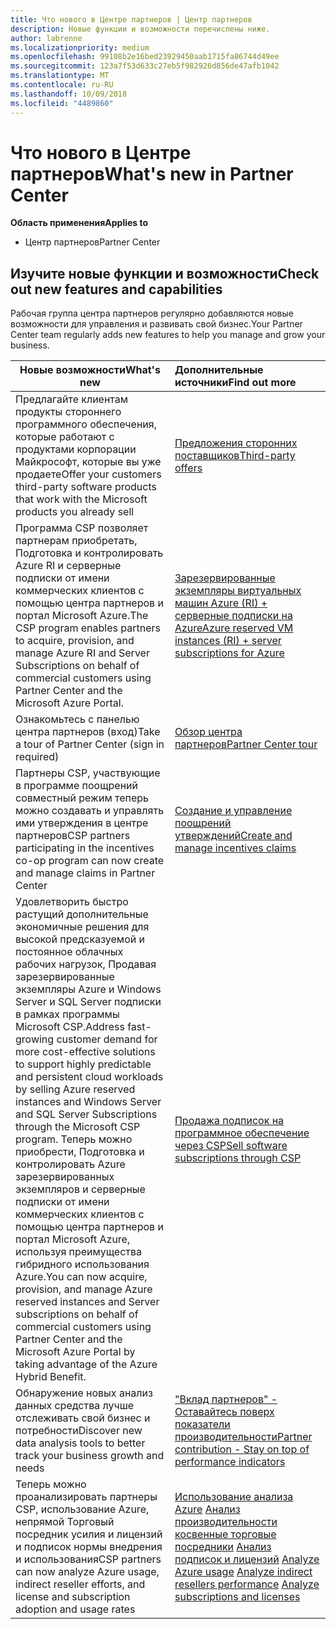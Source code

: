 ```yaml
---
title: Что нового в Центре партнеров | Центр партнеров
description: Новые функции и возможности перечислены ниже.
author: labrenne
ms.localizationpriority: medium
ms.openlocfilehash: 99108b2e16bed23929450aab1715fa86744d49ee
ms.sourcegitcommit: 123a7f53d633c27eb5f982926d856de47afb1042
ms.translationtype: MT
ms.contentlocale: ru-RU
ms.lasthandoff: 10/09/2018
ms.locfileid: "4489860"
---
```

# <a name="whats-new-in-partner-center"></a><span data-ttu-id="a6697-103">Что нового в Центре партнеров</span><span class="sxs-lookup"><span data-stu-id="a6697-103">What's new in Partner Center</span></span>

**<span data-ttu-id="a6697-104">Область применения</span><span class="sxs-lookup"><span data-stu-id="a6697-104">Applies to</span></span>**

-  <span data-ttu-id="a6697-105">Центр партнеров</span><span class="sxs-lookup"><span data-stu-id="a6697-105">Partner Center</span></span>

## <a name="check-out-new-features-and-capabilities"></a><span data-ttu-id="a6697-106">Изучите новые функции и возможности</span><span class="sxs-lookup"><span data-stu-id="a6697-106">Check out new features and capabilities</span></span> 

<span data-ttu-id="a6697-107">Рабочая группа центра партнеров регулярно добавляются новые возможности для управления и развивать свой бизнес.</span><span class="sxs-lookup"><span data-stu-id="a6697-107">Your Partner Center team regularly adds new features to help you manage and grow your business.</span></span>


|**<span data-ttu-id="a6697-108">Новые возможности</span><span class="sxs-lookup"><span data-stu-id="a6697-108">What's new</span></span>**   |**<span data-ttu-id="a6697-109">Дополнительные источники</span><span class="sxs-lookup"><span data-stu-id="a6697-109">Find out more</span></span>**   |
|----------------------|:-----------------|
|<span data-ttu-id="a6697-110">Предлагайте клиентам продукты стороннего программного обеспечения, которые работают с продуктами корпорации Майкрософт, которые вы уже продаете</span><span class="sxs-lookup"><span data-stu-id="a6697-110">Offer your customers third-party software products that work with the Microsoft products you already sell</span></span>   | [<span data-ttu-id="a6697-111">Предложения сторонних поставщиков</span><span class="sxs-lookup"><span data-stu-id="a6697-111">Third-party offers</span></span>](third-party-offers.md)|
|<span data-ttu-id="a6697-112">Программа CSP позволяет партнерам приобретать, Подготовка и контролировать Azure RI и серверные подписки от имени коммерческих клиентов с помощью центра партнеров и портал Microsoft Azure.</span><span class="sxs-lookup"><span data-stu-id="a6697-112">The CSP program enables partners to acquire, provision, and manage Azure RI and Server Subscriptions on behalf of commercial customers using Partner Center and the Microsoft Azure Portal.</span></span>|[<span data-ttu-id="a6697-113">Зарезервированные экземпляры виртуальных машин Azure (RI) + серверные подписки на Azure</span><span class="sxs-lookup"><span data-stu-id="a6697-113">Azure reserved VM instances (RI) + server subscriptions for Azure</span></span>](azure-ri-server-subscriptions.md)|
|<span data-ttu-id="a6697-114">Ознакомьтесь с панелью центра партнеров (вход)</span><span class="sxs-lookup"><span data-stu-id="a6697-114">Take a tour of Partner Center (sign in required)</span></span>|[<span data-ttu-id="a6697-115">Обзор центра партнеров</span><span class="sxs-lookup"><span data-stu-id="a6697-115">Partner Center tour</span></span>](https://partnercenter.microsoft.com/pcv/redirect?authenticate=true&redirect=%2Fdashboard%2Foverview)|
|<span data-ttu-id="a6697-116">Партнеры CSP, участвующие в программе поощрений совместный режим теперь можно создавать и управлять ими утверждения в центре партнеров</span><span class="sxs-lookup"><span data-stu-id="a6697-116">CSP partners participating in the incentives co-op program can now create and manage claims in Partner Center</span></span>|[<span data-ttu-id="a6697-117">Создание и управление поощрений утверждений</span><span class="sxs-lookup"><span data-stu-id="a6697-117">Create and manage incentives claims</span></span>](create-incentives-claims.md)|
|<span data-ttu-id="a6697-118">Удовлетворить быстро растущий дополнительные экономичные решения для высокой предсказуемой и постоянное облачных рабочих нагрузок, Продавая зарезервированные экземпляры Azure и Windows Server и SQL Server подписки в рамках программы Microsoft CSP.</span><span class="sxs-lookup"><span data-stu-id="a6697-118">Address fast-growing customer demand for more cost-effective solutions to support highly predictable and persistent cloud workloads by selling Azure reserved instances and Windows Server and SQL Server Subscriptions through the Microsoft CSP program.</span></span> <span data-ttu-id="a6697-119">Теперь можно приобрести, Подготовка и контролировать Azure зарезервированных экземпляров и серверные подписки от имени коммерческих клиентов с помощью центра партнеров и портал Microsoft Azure, используя преимущества гибридного использования Azure.</span><span class="sxs-lookup"><span data-stu-id="a6697-119">You can now acquire, provision, and manage Azure reserved instances and Server subscriptions on behalf of commercial customers using Partner Center and the Microsoft Azure Portal by taking advantage of the Azure Hybrid Benefit.</span></span>|[<span data-ttu-id="a6697-120">Продажа подписок на программное обеспечение через CSP</span><span class="sxs-lookup"><span data-stu-id="a6697-120">Sell software subscriptions through CSP</span></span>](csp-software-subscriptions.md)|
|<span data-ttu-id="a6697-121">Обнаружение новых анализ данных средства лучше отслеживать свой бизнес и потребности</span><span class="sxs-lookup"><span data-stu-id="a6697-121">Discover new data analysis tools to better track your business growth and needs</span></span>| [<span data-ttu-id="a6697-122">"Вклад партнеров" - Оставайтесь поверх показатели производительности</span><span class="sxs-lookup"><span data-stu-id="a6697-122">Partner contribution - Stay on top of performance indicators</span></span>](partner-contributions.md)|
|<span data-ttu-id="a6697-123">Теперь можно проанализировать партнеры CSP, использование Azure, непрямой Торговый посредник усилия и лицензий и подписок нормы внедрения и использования</span><span class="sxs-lookup"><span data-stu-id="a6697-123">CSP partners can now analyze Azure usage, indirect reseller efforts, and license and subscription adoption and usage rates</span></span>|<span data-ttu-id="a6697-124">[Использование анализа Azure](analyze-azure-usage.md) [Анализ производительности косвенные торговые посредники](Analyze-indirect-resellers.md) [Анализ подписок и лицензий](analyze-subscriptions-licenses.md)      </span><span class="sxs-lookup"><span data-stu-id="a6697-124">[Analyze Azure usage](analyze-azure-usage.md)  [Analyze indirect resellers performance](Analyze-indirect-resellers.md)    [Analyze subscriptions and licenses](analyze-subscriptions-licenses.md)</span></span>|

